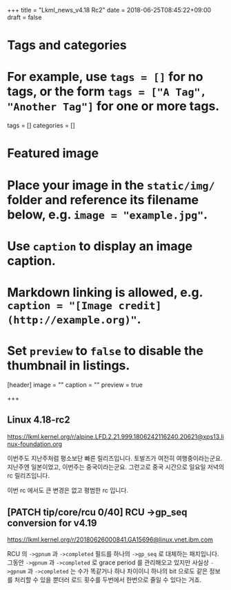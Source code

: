 +++
title = "Lkml_news_v4.18 Rc2"
date = 2018-06-25T08:45:22+09:00
draft = false

# Tags and categories
# For example, use `tags = []` for no tags, or the form `tags = ["A Tag", "Another Tag"]` for one or more tags.
tags = []
categories = []

# Featured image
# Place your image in the `static/img/` folder and reference its filename below, e.g. `image = "example.jpg"`.
# Use `caption` to display an image caption.
#   Markdown linking is allowed, e.g. `caption = "[Image credit](http://example.org)"`.
# Set `preview` to `false` to disable the thumbnail in listings.
[header]
image = ""
caption = ""
preview = true

+++

Linux 4.18-rc2
--------------

https://lkml.kernel.org/r/alpine.LFD.2.21.999.1806242116240.20621@xps13.linux-foundation.org

이번주도 지난주처럼 평소보단 빠른 릴리즈입니다.  토발즈가 여전히
여행중이라는군요.  지난주엔 일본이었고, 이번주는 중국이라는군요.  그런고로 중국
시간으로 일요일 저녁의 rc 릴리즈입니다.

이번 rc 에서도 큰 변경은 없고 평범한 rc 입니다.


[PATCH tip/core/rcu 0/40] RCU ->gp_seq conversion for v4.19
-----------------------------------------------------------

https://lkml.kernel.org/r/20180626000841.GA15696@linux.vnet.ibm.com

RCU 의 `->gpnum` 과 `->completed` 필드를 하나의 `->gp_seq` 로 대체하는
패치입니다.  그동안 `->gpnum` 과 `->completed` 로 grace period 를 관리해오고
있지만 사실상 `->gpnum` 과 `->completed` 는 수가 똑같거나 하나 차이이니 하나의
bit 으로도 같은 정보를 처리할 수 있을 뿐더러 로드 횟수를 두번에서 한번으로 줄일
수 있다는 거죠.
